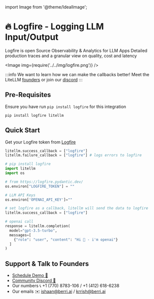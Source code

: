 import Image from '@theme/IdealImage';

# 🔥 Logfire - Logging LLM Input/Output

Logfire is open Source Observability & Analytics for LLM Apps
Detailed production traces and a granular view on quality, cost and latency

<Image img={require('../../img/logfire.png')} />

:::info
We want to learn how we can make the callbacks better! Meet the LiteLLM [founders](https://calendly.com/d/4mp-gd3-k5k/berriai-1-1-onboarding-litellm-hosted-version) or
join our [discord](https://discord.gg/wuPM9dRgDw)
:::

## Pre-Requisites

Ensure you have run `pip install logfire` for this integration

```shell
pip install logfire litellm
```

## Quick Start

Get your Logfire token from [Logfire](https://logfire.pydantic.dev/)

```python
litellm.success_callback = ["logfire"]
litellm.failure_callback = ["logfire"] # logs errors to logfire
```

```python
# pip install logfire
import litellm
import os

# from https://logfire.pydantic.dev/
os.environ["LOGFIRE_TOKEN"] = ""

# LLM API Keys
os.environ['OPENAI_API_KEY']=""

# set logfire as a callback, litellm will send the data to logfire
litellm.success_callback = ["logfire"]

# openai call
response = litellm.completion(
  model="gpt-3.5-turbo",
  messages=[
    {"role": "user", "content": "Hi 👋 - i'm openai"}
  ]
)
```

## Support & Talk to Founders

- [Schedule Demo 👋](https://calendly.com/d/4mp-gd3-k5k/berriai-1-1-onboarding-litellm-hosted-version)
- [Community Discord 💭](https://discord.gg/wuPM9dRgDw)
- Our numbers 📞 +1 (770) 8783-106 / ‭+1 (412) 618-6238‬
- Our emails ✉️ ishaan@berri.ai / krrish@berri.ai
